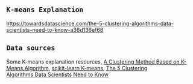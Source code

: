 




## `K-means Explanation`
https://towardsdatascience.com/the-5-clustering-algorithms-data-scientists-need-to-know-a36d136ef68

## `Data sources`
Some K-means explanation resources, <a href="https://www.sciencedirect.com/science/article/pii/S1875389212006220">A Clustering Method Based on K-Means Algorithm</a>,
<a href="https://scikit-learn.org/stable/modules/generated/sklearn.cluster.KMeans.html">scikit-learn K-means</a>, 
<a href="https://towardsdatascience.com/the-5-clustering-algorithms-data-scientists-need-to-know-a36d136ef68">The 5 Clustering<br>Algorithms Data Scientists Need to Know</a><br>
